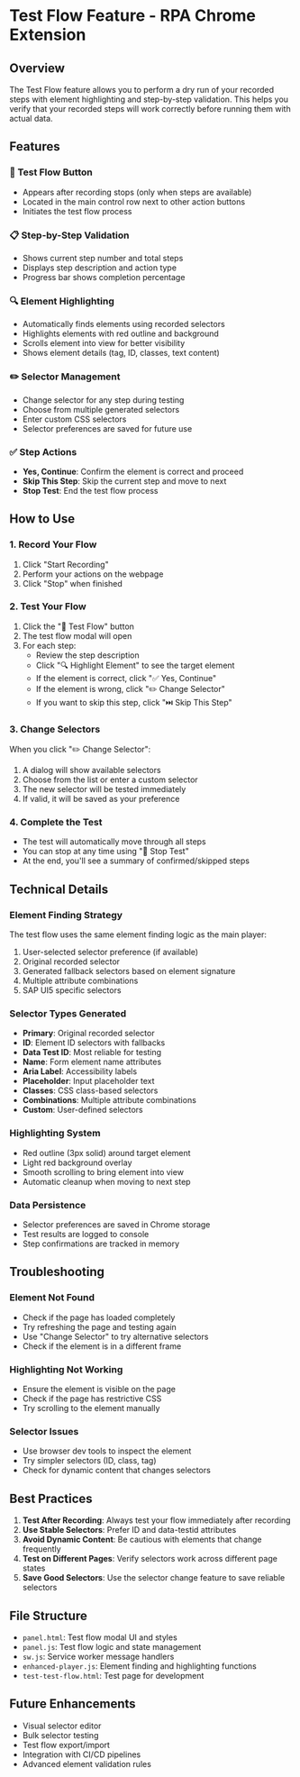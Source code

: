 # Test Flow Feature - RPA Chrome Extension

## Overview

The Test Flow feature allows you to perform a dry run of your recorded steps with element highlighting and step-by-step validation. This helps you verify that your recorded steps will work correctly before running them with actual data.

## Features

### 🧪 Test Flow Button
- Appears after recording stops (only when steps are available)
- Located in the main control row next to other action buttons
- Initiates the test flow process

### 📋 Step-by-Step Validation
- Shows current step number and total steps
- Displays step description and action type
- Progress bar shows completion percentage

### 🔍 Element Highlighting
- Automatically finds elements using recorded selectors
- Highlights elements with red outline and background
- Scrolls element into view for better visibility
- Shows element details (tag, ID, classes, text content)

### ✏️ Selector Management
- Change selector for any step during testing
- Choose from multiple generated selectors
- Enter custom CSS selectors
- Selector preferences are saved for future use

### ✅ Step Actions
- **Yes, Continue**: Confirm the element is correct and proceed
- **Skip This Step**: Skip the current step and move to next
- **Stop Test**: End the test flow process

## How to Use

### 1. Record Your Flow
1. Click "Start Recording"
2. Perform your actions on the webpage
3. Click "Stop" when finished

### 2. Test Your Flow
1. Click the "🧪 Test Flow" button
2. The test flow modal will open
3. For each step:
   - Review the step description
   - Click "🔍 Highlight Element" to see the target element
   - If the element is correct, click "✅ Yes, Continue"
   - If the element is wrong, click "✏️ Change Selector"
   - If you want to skip this step, click "⏭️ Skip This Step"

### 3. Change Selectors
When you click "✏️ Change Selector":
1. A dialog will show available selectors
2. Choose from the list or enter a custom selector
3. The new selector will be tested immediately
4. If valid, it will be saved as your preference

### 4. Complete the Test
- The test will automatically move through all steps
- You can stop at any time using "🛑 Stop Test"
- At the end, you'll see a summary of confirmed/skipped steps

## Technical Details

### Element Finding Strategy
The test flow uses the same element finding logic as the main player:
1. User-selected selector preference (if available)
2. Original recorded selector
3. Generated fallback selectors based on element signature
4. Multiple attribute combinations
5. SAP UI5 specific selectors

### Selector Types Generated
- **Primary**: Original recorded selector
- **ID**: Element ID selectors with fallbacks
- **Data Test ID**: Most reliable for testing
- **Name**: Form element name attributes
- **Aria Label**: Accessibility labels
- **Placeholder**: Input placeholder text
- **Classes**: CSS class-based selectors
- **Combinations**: Multiple attribute combinations
- **Custom**: User-defined selectors

### Highlighting System
- Red outline (3px solid) around target element
- Light red background overlay
- Smooth scrolling to bring element into view
- Automatic cleanup when moving to next step

### Data Persistence
- Selector preferences are saved in Chrome storage
- Test results are logged to console
- Step confirmations are tracked in memory

## Troubleshooting

### Element Not Found
- Check if the page has loaded completely
- Try refreshing the page and testing again
- Use "Change Selector" to try alternative selectors
- Check if the element is in a different frame

### Highlighting Not Working
- Ensure the element is visible on the page
- Check if the page has restrictive CSS
- Try scrolling to the element manually

### Selector Issues
- Use browser dev tools to inspect the element
- Try simpler selectors (ID, class, tag)
- Check for dynamic content that changes selectors

## Best Practices

1. **Test After Recording**: Always test your flow immediately after recording
2. **Use Stable Selectors**: Prefer ID and data-testid attributes
3. **Avoid Dynamic Content**: Be cautious with elements that change frequently
4. **Test on Different Pages**: Verify selectors work across different page states
5. **Save Good Selectors**: Use the selector change feature to save reliable selectors

## File Structure

- `panel.html`: Test flow modal UI and styles
- `panel.js`: Test flow logic and state management
- `sw.js`: Service worker message handlers
- `enhanced-player.js`: Element finding and highlighting functions
- `test-test-flow.html`: Test page for development

## Future Enhancements

- Visual selector editor
- Bulk selector testing
- Test flow export/import
- Integration with CI/CD pipelines
- Advanced element validation rules

